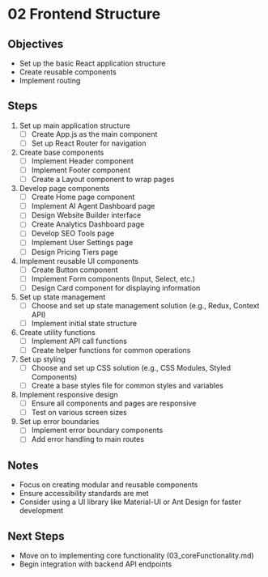 # 02 Frontend Structure

## Objectives
- Set up the basic React application structure
- Create reusable components
- Implement routing

## Steps

1. Set up main application structure
   - [ ] Create App.js as the main component
   - [ ] Set up React Router for navigation

2. Create base components
   - [ ] Implement Header component
   - [ ] Implement Footer component
   - [ ] Create a Layout component to wrap pages

3. Develop page components
   - [ ] Create Home page component
   - [ ] Implement AI Agent Dashboard page
   - [ ] Design Website Builder interface
   - [ ] Create Analytics Dashboard page
   - [ ] Develop SEO Tools page
   - [ ] Implement User Settings page
   - [ ] Design Pricing Tiers page

4. Implement reusable UI components
   - [ ] Create Button component
   - [ ] Implement Form components (Input, Select, etc.)
   - [ ] Design Card component for displaying information

5. Set up state management
   - [ ] Choose and set up state management solution (e.g., Redux, Context API)
   - [ ] Implement initial state structure

6. Create utility functions
   - [ ] Implement API call functions
   - [ ] Create helper functions for common operations

7. Set up styling
   - [ ] Choose and set up CSS solution (e.g., CSS Modules, Styled Components)
   - [ ] Create a base styles file for common styles and variables

8. Implement responsive design
   - [ ] Ensure all components and pages are responsive
   - [ ] Test on various screen sizes

9. Set up error boundaries
   - [ ] Implement error boundary components
   - [ ] Add error handling to main routes

## Notes
- Focus on creating modular and reusable components
- Ensure accessibility standards are met
- Consider using a UI library like Material-UI or Ant Design for faster development

## Next Steps
- Move on to implementing core functionality (03_coreFunctionality.md)
- Begin integration with backend API endpoints